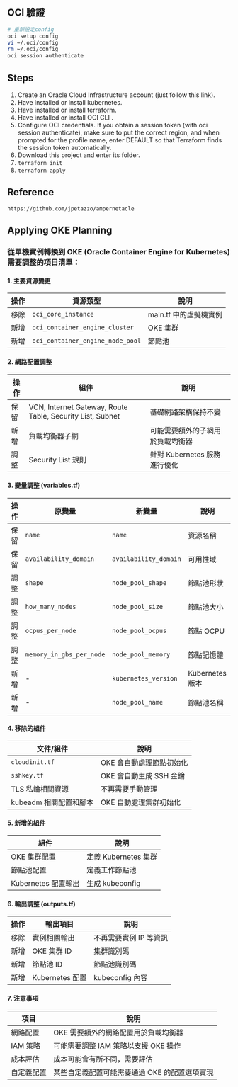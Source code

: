 ## OCI 驗證
```sh
# 重新設定config
oci setup config
vi ~/.oci/config
rm ~/.oci/config
oci session authenticate
```

## Steps
1. Create an Oracle Cloud Infrastructure account (just follow this link).
2. Have installed or install kubernetes.
3. Have installed or install terraform.
4. Have installed or install OCI CLI .
5. Configure OCI credentials. If you obtain a session token (with oci session authenticate), make sure to put the correct region, and when prompted for the profile name, enter DEFAULT so that Terraform finds the session token automatically.
6. Download this project and enter its folder.
7. `terraform init`
8. `terraform apply`


## Reference
`https://github.com/jpetazzo/ampernetacle`

## Applying OKE Planning

### 從單機實例轉換到 OKE (Oracle Container Engine for Kubernetes) 需要調整的項目清單：

#### 1. 主要資源變更

| 操作 | 資源類型 | 說明 |
|------|----------|------|
| 移除 | `oci_core_instance` | main.tf 中的虛擬機實例 |
| 新增 | `oci_container_engine_cluster` | OKE 集群 |
| 新增 | `oci_container_engine_node_pool` | 節點池 |

#### 2. 網路配置調整

| 操作 | 組件 | 說明 |
|------|------|------|
| 保留 | VCN, Internet Gateway, Route Table, Security List, Subnet | 基礎網路架構保持不變 |
| 新增 | 負載均衡器子網 | 可能需要額外的子網用於負載均衡器 |
| 調整 | Security List 規則 | 針對 Kubernetes 服務進行優化 |

#### 3. 變量調整 (variables.tf)

| 操作 | 原變量 | 新變量 | 說明 |
|------|--------|--------|------|
| 保留 | `name` | `name` | 資源名稱 |
| 保留 | `availability_domain` | `availability_domain` | 可用性域 |
| 調整 | `shape` | `node_pool_shape` | 節點池形狀 |
| 調整 | `how_many_nodes` | `node_pool_size` | 節點池大小 |
| 調整 | `ocpus_per_node` | `node_pool_ocpus` | 節點 OCPU |
| 調整 | `memory_in_gbs_per_node` | `node_pool_memory` | 節點記憶體 |
| 新增 | - | `kubernetes_version` | Kubernetes 版本 |
| 新增 | - | `node_pool_name` | 節點池名稱 |

#### 4. 移除的組件

| 文件/組件 | 說明 |
|-----------|------|
| `cloudinit.tf` | OKE 會自動處理節點初始化 |
| `sshkey.tf` | OKE 會自動生成 SSH 金鑰 |
| TLS 私鑰相關資源 | 不再需要手動管理 |
| kubeadm 相關配置和腳本 | OKE 自動處理集群初始化 |

#### 5. 新增的組件

| 組件 | 說明 |
|------|------|
| OKE 集群配置 | 定義 Kubernetes 集群 |
| 節點池配置 | 定義工作節點池 |
| Kubernetes 配置輸出 | 生成 kubeconfig |

#### 6. 輸出調整 (outputs.tf)

| 操作 | 輸出項目 | 說明 |
|------|----------|------|
| 移除 | 實例相關輸出 | 不再需要實例 IP 等資訊 |
| 新增 | OKE 集群 ID | 集群識別碼 |
| 新增 | 節點池 ID | 節點池識別碼 |
| 新增 | Kubernetes 配置 | kubeconfig 內容 |


#### 7. 注意事項

| 項目 | 說明 |
|------|------|
| 網路配置 | OKE 需要額外的網路配置用於負載均衡器 |
| IAM 策略 | 可能需要調整 IAM 策略以支援 OKE 操作 |
| 成本評估 | 成本可能會有所不同，需要評估 |
| 自定義配置 | 某些自定義配置可能需要通過 OKE 的配置選項實現 |